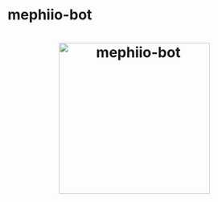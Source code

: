 # mephiio-bot
<h1 align="center">
	<img
		width="300"
		alt="mephiio-bot"
		src="https://raw.githubusercontent.com/thelounge/thelounge/master/client/img/logo-vertical-transparent-bg.svg?sanitize=true">
</h1>